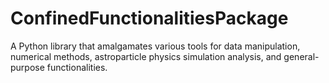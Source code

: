 # ConfinedFunctionalitiesPackage
A Python library that amalgamates various tools for data manipulation, numerical methods, astroparticle physics simulation analysis, and general-purpose functionalities.
